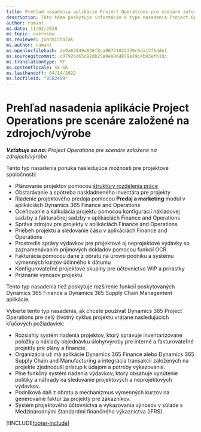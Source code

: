 ```yaml
---
title: Prehľad nasadenia aplikácie Project Operations pre scenáre založené na zdrojoch/výrobe
description: Táto téma poskytuje informácie o type nasadenia Project Operations pre scenáre založené na zdrojoch/výrobe.
author: rumant
ms.date: 11/02/2020
ms.topic: overview
ms.reviewer: johnmichalak
ms.author: rumant
ms.openlocfilehash: de9a83949a838f8ca90771022339c6da17f6dde1
ms.sourcegitcommit: c0792bd65d92db25e0e8864879a19c4b93efb10c
ms.translationtype: MT
ms.contentlocale: sk-SK
ms.lasthandoff: 04/14/2022
ms.locfileid: "8582499"
---
```

# <a name="project-operations-for-stockedproduction-based-scenarios-deployment-overview"></a>Prehľad nasadenia aplikácie Project Operations pre scenáre založené na zdrojoch/výrobe

_**Vzťahuje sa na:** Project Operations pre scenáre založené na zdrojoch/výrobe_


Tento typ nasadenia ponúka nasledujúce možnosti pre projektové spoločnosti:

- Plánovanie projektov pomocou [štruktúry rozdelenia práce](work-breakdown-structures.md)
- Obstarávanie a spotreba naskladneného inventára pre projekty
- Riadenie projektového predaja pomocou **Predaj a marketing** modul v aplikáciách Dynamics 365 Finance and Operations
- Oceňovanie a kalkulácia projektu pomocou konfigurácií nákladovej sadzby a fakturačnej sadzby v aplikáciách Finance and Operations
- Správa zdrojov pre projekty v aplikáciách Finance and Operations
- Priebeh projektu a sledovanie času v aplikáciách Finance and Operations
- Prostredie správy výdavkov pre projektové aj neprojektové výdavky so zaznamenávaním príjmových dokladov pomocou funkcií OCR
- Fakturácia pomocou dane z obratu na úrovni podniku a systému výmenných kurzov účinného k dátumu
- Konfigurovateľné projektové skupiny pre účtovníctvo WIP a prírastky
- Priznanie výnosov projektu

Tento typ nasadenia tiež poskytuje rozšírenie funkcií poskytovaných Dynamics 365 Finance a Dynamics 365 Supply Chain Management aplikácie.

Vyberte tento typ nasadenia, ak chcete používať Dynamics 365 Project Operations pre celý životný cyklus projektu vrátane nasledujúcich kľúčových požiadaviek:

- Rozsiahly systém riadenia projektov, ktorý spravuje inventarizované položky a náklady objednávku úlohy/výroby pre interné a fakturovateľné projekty pre plány a financie.
- Organizácia už má aplikácie Dynamics 365 Finance alebo Dynamics 365 Supply Chain and Manufacturing a integrácia transakcií založených na projekte zjednoduší prístup k údajom a potreby vykazovania.
- Plne funkčný systém riadenia výdavkov, ktorý obsahuje vynútenie politiky a náhrady na sledovanie projektových a neprojektových výdavkov.
- Podniková daň z obratu a mechanizmus výmenných kurzov na generovanie faktúr za projekty pre zákazníkov.
- Systém projektového účtovníctva a vykazovania výnosov v súlade s Medzinárodnými štandardmi finančného výkazníctva (IFRS).



[!INCLUDE[footer-include](../includes/footer-banner.md)]
